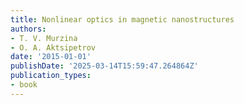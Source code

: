 ```yaml
---
title: Nonlinear optics in magnetic nanostructures
authors:
- T. V. Murzina
- O. A. Aktsipetrov
date: '2015-01-01'
publishDate: '2025-03-14T15:59:47.264864Z'
publication_types:
- book
---
```

